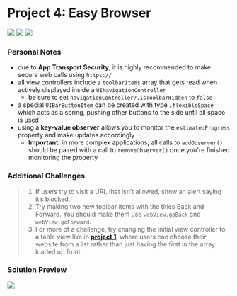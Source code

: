 # Project 4: Easy Browser

[![](https://img.shields.io/badge/Hacking%20with%20iOS-2019.10.26-36A9AE?logo=gumroad)](https://www.hackingwithswift.com/store/hacking-with-ios) [![](https://img.shields.io/badge/Xcode-11.2-3d8af0?logo=xcode)](#) [![](https://img.shields.io/badge/Swift-5.1-FA7343?logo=swift)](#)

### Personal Notes
- due to **App Transport Security**, it is highly recommended to make secure web calls using `https://`
- all view controllers include a `toolbarItems` array that gets read when actively displayed inside a `UINavigationController`
    - be sure to set `navigationController?.isToolbarHidden` to `false`
- a special `UIBarButtonItem` can be created with type `.flexibleSpace` which acts as a spring, pushing other buttons to the side until all space is used
- using a **key-value observer** allows you to monitor the `estimatedProgress` property and make updates accordingly
    - **Important:** in more complex applications, all calls to `addObserver()` should be paired with a call to `removeObserver()` once you're finished monitoring the property

### Additional Challenges
> 1. If users try to visit a URL that isn’t allowed, show an alert saying it’s blocked.
> 2. Try making two new toolbar items with the titles Back and Forward. You should make them use `webView.goBack` and `webView.goForward`.
> 3. For more of a challenge, try changing the initial view controller to a table view like in [**project 1**](https://github.com/seventhaxis/hacking-with-ios/tree/master/projects/p01.storm-viewer/), where users can choose their website from a list rather than just having the first in the array loaded up front.

### Solution Preview
<img src="https://user-images.githubusercontent.com/4438390/71426765-ea7bbf00-267c-11ea-97f0-a4ffb731b976.png">
